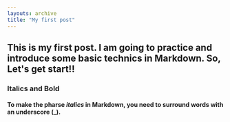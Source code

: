 ```yaml
---
layouts: archive
title: "My first post"
---
```

## This is my first post. I am going to practice and introduce some basic technics in Markdown. So, Let's get start!!
### Italics and Bold
#### To make the pharse _italics_ in Markdown, you need to surround words with an underscore (_).
